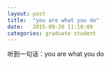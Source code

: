 ```yaml
---
layout: post
title:  "you are what you do"
date:   2015-09-20 11:16:09
categories: graduate student
---
```


听到一句话：you are what you do

